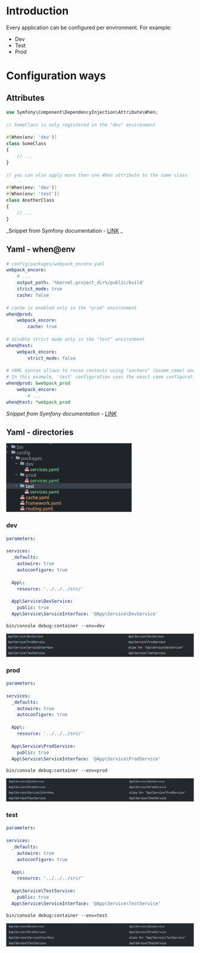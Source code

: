 # Introduction

Every application can be configured per environment. For example:

- Dev
- Test
- Prod

# Configuration ways
## Attributes
```php
use Symfony\Component\DependencyInjection\Attribute\When;

// SomeClass is only registered in the "dev" environment

#[When(env: 'dev')]
class SomeClass
{
    // ...
}

// you can also apply more than one When attribute to the same class

#[When(env: 'dev')]
#[When(env: 'test')]
class AnotherClass
{
    // ...
}
```
_Snippet from Symfony documentation - [LINK](https://symfony.com/doc/current/service_container.html#limiting-services-to-a-specific-symfony-environment:~:text=You%20can%20use%20the%20%23%5BWhen%5D%20attribute%20to%20only%20register%20the%20class%20as%20a%20service%20in%20some%20environments)
_

## Yaml - when@env
```yaml
# config/packages/webpack_encore.yaml
webpack_encore:
    # ...
    output_path: '%kernel.project_dir%/public/build'
    strict_mode: true
    cache: false

# cache is enabled only in the "prod" environment
when@prod:
    webpack_encore:
        cache: true

# disable strict mode only in the "test" environment
when@test:
    webpack_encore:
        strict_mode: false

# YAML syntax allows to reuse contents using "anchors" (&some_name) and "aliases" (*some_name).
# In this example, 'test' configuration uses the exact same configuration as in 'prod'
when@prod: &webpack_prod
    webpack_encore:
        # ...
when@test: *webpack_prod
```
_Snippet from Symfony documentation - [LINK](https://symfony.com/doc/current/configuration.html#configuration-environments:~:text=You%20can%20also%20define%20options%20for%20different%20environments%20in%20a%20single%20configuration%20file%20using%20the%20special%20when%20keyword%3A)_

## Yaml - directories
![img.png](readmeAssets/img.png)

### dev
```yaml
parameters:

services:
  _defaults:
    autowire: true
    autoconfigure: true

  App\:
    resource: '../../../src/'

  App\Service\DevService:
    public: true
  App\Service\ServiceInterface: '@App\Service\DevService'
```

``bin/console debug:container --env=dev``

![img.png](readmeAssets/dev_container.png)
### prod
```yaml
parameters:

services:
  _defaults:
    autowire: true
    autoconfigure: true

  App\:
    resource: '../../../src/'

  App\Service\ProdService:
    public: true
  App\Service\ServiceInterface: '@App\Service\ProdService'
```

``bin/console debug:container --env=prod``

![img.png](readmeAssets/prod_container.png)
### test
```yaml
parameters:

services:
  _defaults:
    autowire: true
    autoconfigure: true

  App\:
    resource: '../../../src/'

  App\Service\TestService:
    public: true
  App\Service\ServiceInterface: '@App\Service\TestService'
```

``bin/console debug:container --env=test``

![img.png](readmeAssets/container_test.png)